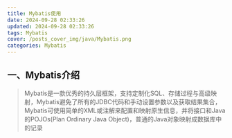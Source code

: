 ```yaml
---
title: Mybatis使用
date: 2024-09-28 02:33:26
updated: 2024-09-28 02:33:26
tags: Mybatis
cover: /posts_cover_img/java/Mybatis.png
categories: Mybatis
---
```


## 一、Mybatis介绍

> Mybatis是一款优秀的持久层框架，支持定制化SQL、存储过程与高级映射，Mybatis避免了所有的JDBC代码和手动设置参数以及获取结果集合，Mybatis可使用简单的XML或注解来配置和映射原生信息，并将接口和Java的POJOs(Plan Ordinary Java Object)，普通的Java对象映射成数据库中的记录

